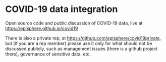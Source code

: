 # COVID-19 data integration
Open source code and public discussion of COVID-19 data, live at https://episphere.github.io/covid19

There is also a private rep, at https://github.com/episphere/covid19private, but (if you are a rep member) please use it only for what should not be discussed publicly, such as management issues (there is a github project there), governance of sensitive data, etc.
